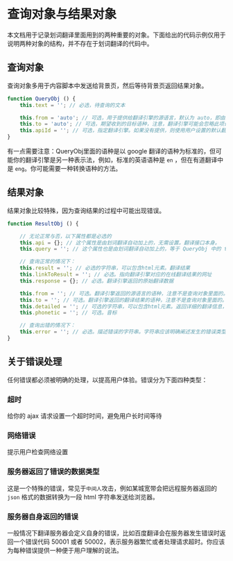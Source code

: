 # 查询对象与结果对象

本文档用于记录划词翻译里面用到的两种重要的对象。下面给出的代码示例仅用于说明两种对象的结构，并不存在于划词翻译的代码中。

## 查询对象

查询对象多用于内容脚本中发送给背景页，然后等待背景页返回结果对象。

```js
function QueryObj () {
    this.text = ''; // 必选，待查询的文本

    this.from = 'auto'; // 可选，用于提供给翻译引擎的源语言，默认为 auto，即由翻译引擎自行判断
    this.to = 'auto'; // 可选，期望收到的目标语种，注意，翻译引擎可能会忽略此项设置，例如有道不支持设置目标语种。默认使用用户设置的目标语种，是以谷歌翻译的语种列表为标准的
    this.apiId = ''; // 可选，指定翻译引擎。如果没有提供，则使用用户设置的默认翻译引擎。
}
```

有一点需要注意：QueryObj里面的语种是以 google 翻译的语种为标准的，但可能你的翻译引擎是另一种表示法，例如，标准的英语语种是 `en` ，但在有道翻译中是 `eng`。你可能需要一种转换语种的方法。

## 结果对象

结果对象比较特殊，因为查询结果的过程中可能出现错误。

```js
function ResultObj () {

    // 无论正常与否，以下属性都是必选的
    this.api = {}; // 这个属性是由划词翻译自动加上的，无需设置。翻译接口本身。
    this.query = ''; // 这个属性也是由划词翻译自动加上的，等于 QueryObj 中的 text 属性

    // 查询正常的情况下：
    this.result = ''; // 必选的字符串，可以包含html元素。翻译结果
    this.linkToResult = ''; // 必选。指向翻译引擎对应的在线翻译结果的网址
    this.response = {}; // 必选。翻译引擎返回的原始翻译数据

    this.from = ''; // 可选。翻译引擎返回的源语言的语种，注意不是查询对象里面的。
    this.to = ''; // 可选。翻译引擎返回的翻译结果的语种，注意不是查询对象里面的。
    this.detailed = ''; // 可选的字符串，可以包含html元素。返回详细的翻译信息，例如单词的详细释义
    this.phonetic = ''; // 可选。音标

    // 查询出错的情况下：
    this.error = ''; // 必选。描述错误的字符串。字符串应该明确阐述发生的错误类型，例如超时、网络错误、或者是服务器返回了错误的类型，或者是由服务器自身返回的错误
}
```

## 关于错误处理

任何错误都必须被明确的处理，以提高用户体验。错误分为下面四种类型：

### 超时
给你的 ajax 请求设置一个超时时间，避免用户长时间等待

### 网络错误
提示用户检查网络设置

### 服务器返回了错误的数据类型
这是一个特殊的错误，常见于`中间人`攻击，例如某城宽带会把远程服务器返回的 `json` 格式的数据转换为一段 html 字符串发送给浏览器。

### 服务器自身返回的错误
一般情况下翻译服务器会定义自身的错误，比如百度翻译会在服务器发生错误时返回一个错误代码 50001 或者 50002，表示服务器繁忙或者处理请求超时。你应该为每种错误提供一种便于用户理解的说法。
